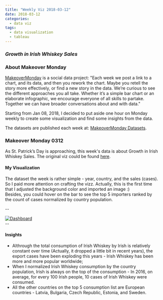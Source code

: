 ```yaml
---
title: "Weekly Viz 2018-03-12"
date: 2018-03-12
categories:
  - data viz
tags:
  - data visualization
  - tableau
---
```


### *Growth in Irish Whiskey Sales*


### About Makeover Monday

[MakeoverMonday](http://www.makeovermonday.co.uk/) is a social data project:
"Each week we post a link to a chart, and its data, and then you rework the chart.
Maybe you retell the story more effectively, or find a new story in the data.
We’re curious to see the different approaches you all take. Whether it’s a simple bar chart or an elaborate infographic, we encourage everyone of all skills to partake.
Together we can have broader conversations about and with data."

Starting from Jan 08, 2018, I decided to put aside one hour on Monday weekly to create some visualization and find some insights from the data.

The datasets are published each week at: [MakeoverMonday Datasets](http://www.makeovermonday.co.uk/data/).

### Makeover Monday 0312

As St. Patrick’s Day is approaching, this week's data is about Growth in Irish Whiskey Sales. The original viz could be found [here](https://www.bloomberg.com/news/articles/2017-10-13/irish-whiskey-is-following-scotch-s-high-end-strategy).

#### My Visualization

The dataset the week is rather simple - year, country, and the sales (cases). So I paid more attention on crafting the vizz.
Actually, this is the first time that I adjusted the background color and imported an image :)  
Besides, you could hover on the bar to see the top 5 importers ranked by the count of cases normalized by country population.  

--  
<div class='tableauPlaceholder' id='viz1520919861645' style='position: relative'>
<noscript><a href='#'>
  <img alt='Dashboard ' src='https:&#47;&#47;public.tableau.com&#47;static&#47;images&#47;Ma&#47;MakeOverMonday0312&#47;Dashboard&#47;1_rss.png' style='border: none' />
</a></noscript>
<object class='tableauViz'  style='display:none;'>
  <param name='host_url' value='https%3A%2F%2Fpublic.tableau.com%2F' />
  <param name='embed_code_version' value='3' />
  <param name='site_root' value='' />
  <param name='name' value='MakeOverMonday0312&#47;Dashboard' />
  <param name='tabs' value='no' />
  <param name='toolbar' value='yes' />
  <param name='static_image' value='https:&#47;&#47;public.tableau.com&#47;static&#47;images&#47;Ma&#47;MakeOverMonday0312&#47;Dashboard&#47;1.png' />
  <param name='animate_transition' value='yes' />
  <param name='display_static_image' value='yes' />
  <param name='display_spinner' value='yes' />
  <param name='display_overlay' value='yes' />
  <param name='display_count' value='yes' />
  <param name='filter' value='publish=yes' />
</object></div>              
<script type='text/javascript'>                   
  var divElement = document.getElementById('viz1520919861645');               
  var vizElement = divElement.getElementsByTagName('object')[0];              
  vizElement.style.width='800px';vizElement.style.height='627px';                
  var scriptElement = document.createElement('script');                 
  scriptElement.src = 'https://public.tableau.com/javascripts/api/viz_v1.js';         
  vizElement.parentNode.insertBefore(scriptElement, vizElement);               
</script>  
--  

#### Insights
* Althrough the total consumption of Irish Whiskey by Irish is relatively constant over time (Actually, it dropped a little bit in recent years), the export cases have been exploding this years - Irish Whiskey has been more and more popular worldwide;  
* When I normalized Irish Whiskey consumption by the country population, Irish is always on the top of the consumption - In 2016, on average, for every 100 Irish people, 10 cases of Irish Whiskey were consumed.  
* All the other countries on the top 5 consumption list are European countries - Latvia, Bulgaria, Czech Republic, Estonia, and Sweden.   

